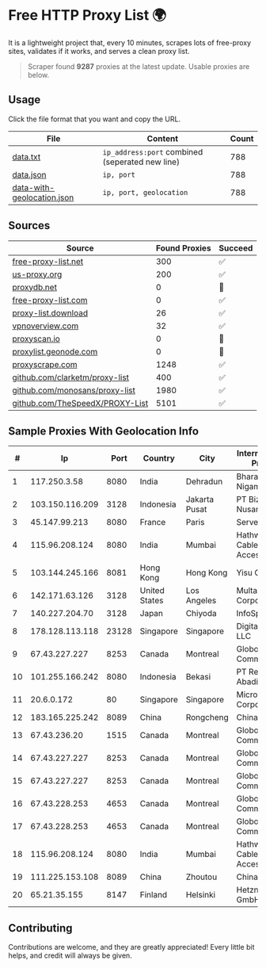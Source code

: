 
# Free HTTP Proxy List 🌍

It is a lightweight project that, every 10 minutes, scrapes lots of free-proxy sites, validates if it works, and serves a clean proxy list.


> Scraper found **9287** proxies at the latest update. Usable proxies are below.

## Usage

Click the file format that you want and copy the URL.


|File|Content|Count|
|----|-------|-----|
|[data.txt](https://raw.githubusercontent.com/themiralay/Proxy-List-World/master/data.txt)|`ip_address:port` combined (seperated new line)|788|
|[data.json](https://raw.githubusercontent.com/themiralay/Proxy-List-World/master/data.json)|`ip, port`|788|
|[data-with-geolocation.json](https://raw.githubusercontent.com/themiralay/Proxy-List-World/master/data-with-geolocation.json)|`ip, port, geolocation`|788|

## Sources

|Source|Found Proxies|Succeed|
|------|-------------|-------|
|[free-proxy-list.net](https://free-proxy-list.net)|300|✅|
|[us-proxy.org](https://www.us-proxy.org)|200|✅|
|[proxydb.net](http://proxydb.net)|0|🚫|
|[free-proxy-list.com](https://free-proxy-list.com/?page=&port=&type%5B%5D=http&type%5B%5D=https&up_time=0&search=Search)|0|✅|
|[proxy-list.download](https://www.proxy-list.download/HTTP)|26|✅|
|[vpnoverview.com](https://vpnoverview.com/privacy/anonymous-browsing/free-proxy-servers)|32|✅|
|[proxyscan.io](https://www.proxyscan.io)|0|🚫|
|[proxylist.geonode.com](https://proxylist.geonode.com/api/proxy-list?limit=300&page=1&sort_by=lastChecked&sort_type=desc&protocols=http,https)|0|🚫|
|[proxyscrape.com](https://api.proxyscrape.com/v2/?request=displayproxies&protocol=http&timeout=10000&country=all&ssl=all&anonymity=all)|1248|✅|
|[github.com/clarketm/proxy-list](https://raw.githubusercontent.com/clarketm/proxy-list/master/proxy-list-raw.txt)|400|✅|
|[github.com/monosans/proxy-list](https://raw.githubusercontent.com/monosans/proxy-list/main/proxies/http.txt)|1980|✅|
|[github.com/TheSpeedX/PROXY-List](https://raw.githubusercontent.com/TheSpeedX/PROXY-List/master/http.txt)|5101|✅|


## Sample Proxies With Geolocation Info

|#|Ip|Port|Country|City|Internet Service Provider|
|-|--|----|-------|----|-------------------------|
|1|117.250.3.58|8080|India|Dehradun|Bharat Sanchar Nigam Ltd|
|2|103.150.116.209|3128|Indonesia|Jakarta Pusat|PT Biznet Gio Nusantara|
|3|45.147.99.213|8080|France|Paris|Serverd SAS|
|4|115.96.208.124|8080|India|Mumbai|Hathway IP over Cable Internet Access|
|5|103.144.245.166|8081|Hong Kong|Hong Kong|Yisu Cloud LTD|
|6|142.171.63.126|3128|United States|Los Angeles|Multacom Corporation|
|7|140.227.204.70|3128|Japan|Chiyoda|InfoSphere|
|8|178.128.113.118|23128|Singapore|Singapore|DigitalOcean, LLC|
|9|67.43.227.227|8253|Canada|Montreal|GloboTech Communications|
|10|101.255.166.242|8080|Indonesia|Bekasi|PT Remala Abadi|
|11|20.6.0.172|80|Singapore|Singapore|Microsoft Corporation|
|12|183.165.225.242|8089|China|Rongcheng|Chinanet|
|13|67.43.236.20|1515|Canada|Montreal|GloboTech Communications|
|14|67.43.227.227|8253|Canada|Montreal|GloboTech Communications|
|15|67.43.227.227|8253|Canada|Montreal|GloboTech Communications|
|16|67.43.228.253|4653|Canada|Montreal|GloboTech Communications|
|17|67.43.228.253|4653|Canada|Montreal|GloboTech Communications|
|18|115.96.208.124|8080|India|Mumbai|Hathway IP over Cable Internet Access|
|19|111.225.153.108|8089|China|Zhoutou|China Telecom|
|20|65.21.35.155|8147|Finland|Helsinki|Hetzner Online GmbH|



## Contributing

Contributions are welcome, and they are greatly appreciated! Every
little bit helps, and credit will always be given.

